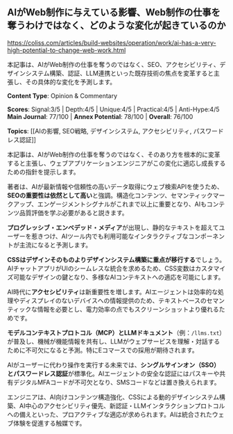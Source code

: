 ## AIがWeb制作に与えている影響、Web制作の仕事を奪うわけではなく、どのような変化が起きているのか

https://coliss.com/articles/build-websites/operation/work/ai-has-a-very-high-potential-to-change-web-work.html

本記事は、AIがWeb制作の仕事を奪うのではなく、SEO、アクセシビリティ、デザインシステム構築、認証、LLM連携といった既存技術の焦点を変革すると主張し、その具体的な変化を予測します。

**Content Type**: Opinion & Commentary

**Scores**: Signal:3/5 | Depth:4/5 | Unique:4/5 | Practical:4/5 | Anti-Hype:4/5
**Main Journal**: 77/100 | **Annex Potential**: 78/100 | **Overall**: 76/100

**Topics**: [[AIの影響, SEO戦略, デザインシステム, アクセシビリティ, パスワードレス認証]]

本記事は、AIがWeb制作の仕事を奪うのではなく、そのあり方を根本的に変革すると主張し、ウェブアプリケーションエンジニアがこの変化に適応し成長するための指針を提示します。

著者は、AIが最新情報や信頼性の高いデータ取得にウェブ検索APIを使うため、**SEOの重要性は依然として高い**と強調。構造化コンテンツ、セマンティックマークアップ、エンゲージメントシグナルがこれまで以上に重要となり、AIもコンテンツ品質評価を学ぶ必要があると説きます。

**プログレッシブ・エンベデッド・メディア**が出現し、静的なテキストを超えてユーザーを惹きつけ、AIツール内でも利用可能なインタラクティブなコンポーネントが主流になると予測します。

**CSSはデザインそのものよりデザインシステム構築に重点が移行する**でしょう。AIチャットアプリがUIのシームレスな統合を求めるため、CSS変数はカスタマイズ可能なデザインの鍵となり、多様なAIコンテキストへの適応を可能にします。

AI時代に**アクセシビリティ**は新重要性を増します。AIエージェントは効率的な処理やディスプレイのないデバイスへの情報提供のため、テキストベースのセマンティックな情報を必要とし、電力効率の点でもスクリーンショットより優れるためです。

**モデルコンテキストプロトコル（MCP）とLLMドキュメント**（例：`/llms.txt`）が普及し、機械が機能情報を共有し、LLMがウェブサービスを理解・対話するために不可欠になると予測。特にEコマースでの採用が期待されます。

AIがユーザーに代わり操作を実行する未来では、**シングルサインオン（SSO）とパスワードレス認証**が標準化。AIエージェントの安全な認証にはパスキーや共有デジタルMFAコードが不可欠となり、SMSコードなどは置き換えられます。

エンジニアは、AI向けコンテンツ構造強化、CSSによる動的デザインシステム構築、AI中心のアクセシビリティ優先、新認証・LLMインタラクションプロトコルへの備えといった、プロアクティブな適応が求められます。AIは統合されたウェブ体験を促進する触媒です。